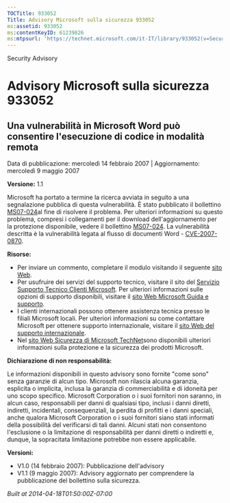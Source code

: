 ```yaml
---
TOCTitle: 933052
Title: Advisory Microsoft sulla sicurezza 933052
ms:assetid: 933052
ms:contentKeyID: 61239826
ms:mtpsurl: 'https://technet.microsoft.com/it-IT/library/933052(v=Security.10)'
---
```


Security Advisory

Advisory Microsoft sulla sicurezza 933052
=========================================

Una vulnerabilità in Microsoft Word può consentire l'esecuzione di codice in modalità remota
--------------------------------------------------------------------------------------------

Data di pubblicazione: mercoledì 14 febbraio 2007 | Aggiornamento: mercoledì 9 maggio 2007

**Versione:** 1.1

Microsoft ha portato a termine la ricerca avviata in seguito a una segnalazione pubblica di questa vulnerabilità. È stato pubblicato il bollettino [MS07-024](http://technet.microsoft.com/security/bulletin/default)al fine di risolvere il problema. Per ulteriori informazioni su questo problema, compresi i collegamenti per il download dell'aggiornamento per la protezione disponibile, vedere il bollettino [MS07-024](http://technet.microsoft.com/security/bulletin/default). La vulnerabilità descritta è la vulnerabilità legata al flusso di documenti Word - [CVE-2007-0870](http://www.cve.mitre.org/cgi-bin/cvename.cgi?name=cve-2007-0870).

**Risorse:**

-   Per inviare un commento, completare il modulo visitando il seguente [sito Web](https://support.microsoft.com/common/survey.aspx?scid=sw;en;1257&amp;showpage=1&amp;ws=technet&amp;sd=tech).
-   Per usufruire dei servizi del supporto tecnico, visitare il sito del [Servizio Supporto Tecnico Clienti Microsoft](http://go.microsoft.com/fwlink/?linkid=21131). Per ulteriori informazioni sulle opzioni di supporto disponibili, visitare il [sito Web Microsoft Guida e supporto](http://support.microsoft.com/).
-   I clienti internazionali possono ottenere assistenza tecnica presso le filiali Microsoft locali. Per ulteriori informazioni su come contattare Microsoft per ottenere supporto internazionale, visitare il [sito Web del supporto internazionale](http://go.microsoft.com/fwlink/?linkid=21155).
-   Nel [sito Web Sicurezza di Microsoft TechNet](http://www.microsoft.com/italy/technet/security/default.mspx)sono disponibili ulteriori informazioni sulla protezione e la sicurezza dei prodotti Microsoft.

**Dichiarazione di non responsabilità:**

Le informazioni disponibili in questo advisory sono fornite "come sono" senza garanzie di alcun tipo. Microsoft non rilascia alcuna garanzia, esplicita o implicita, inclusa la garanzia di commerciabilità e di idoneità per uno scopo specifico. Microsoft Corporation o i suoi fornitori non saranno, in alcun caso, responsabili per danni di qualsiasi tipo, inclusi i danni diretti, indiretti, incidentali, consequenziali, la perdita di profitti e i danni speciali, anche qualora Microsoft Corporation o i suoi fornitori siano stati informati della possibilità del verificarsi di tali danni. Alcuni stati non consentono l'esclusione o la limitazione di responsabilità per danni diretti o indiretti e, dunque, la sopracitata limitazione potrebbe non essere applicabile.

**Versioni:**

-   V1.0 (14 febbraio 2007): Pubblicazione dell'advisory
-   V1.1 (9 maggio 2007): Advisory aggiornato per comprendere la pubblicazione del bollettino sulla sicurezza.

*Built at 2014-04-18T01:50:00Z-07:00*
